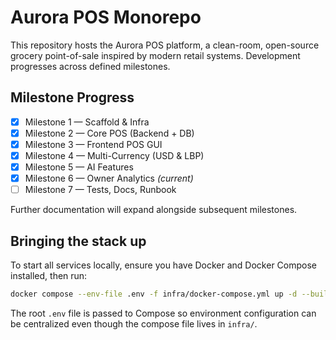 # Aurora POS Monorepo

This repository hosts the Aurora POS platform, a clean-room, open-source grocery point-of-sale inspired by modern retail systems. Development progresses across defined milestones.

## Milestone Progress
- [x] Milestone 1 — Scaffold & Infra
- [x] Milestone 2 — Core POS (Backend + DB)
- [x] Milestone 3 — Frontend POS GUI
- [x] Milestone 4 — Multi-Currency (USD & LBP)
- [x] Milestone 5 — AI Features
- [x] Milestone 6 — Owner Analytics *(current)*
- [ ] Milestone 7 — Tests, Docs, Runbook

Further documentation will expand alongside subsequent milestones.

## Bringing the stack up

To start all services locally, ensure you have Docker and Docker Compose installed, then run:

```sh
docker compose --env-file .env -f infra/docker-compose.yml up -d --build
```

The root `.env` file is passed to Compose so environment configuration can be centralized even though the compose file lives in `infra/`.
